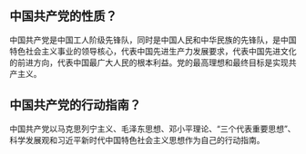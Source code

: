 ## 中国共产党的性质？
中国共产党是中国工人阶级先锋队，同时是中国人民和中华民族的先锋队，是中国特色社会主义事业的领导核心，代表中国先进生产力发展要求，代表中国先进文化的前进方向，代表中国最广大人民的根本利益。党的最高理想和最终目标是实现共产主义。

## 中国共产党的行动指南？
中国共产党以马克思列宁主义、毛泽东思想、邓小平理论、“三个代表重要思想”、科学发展观和习近平新时代中国特色社会主义思想作为自己的行动指南。